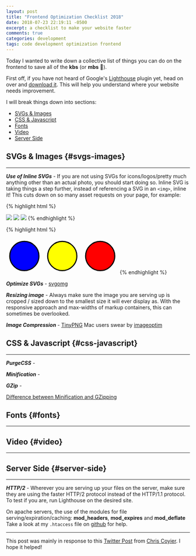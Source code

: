 ```yaml
---
layout: post
title: "Frontend Optimization Checklist 2018"
date: 2018-07-23 22:19:11 -0500
excerpt: a checklist to make your website faster
comments: true
categories: development
tags: code development optimization frontend
---
```

Today I wanted to write down a collective list of things you can do on the frontend to save all of the **kbs** (or **mbs** 🤔).

First off, if you have not heard of Google's [Lighthouse](https://developers.google.com/web/tools/lighthouse/) plugin yet, head on over and [download it](https://chrome.google.com/webstore/detail/lighthouse/blipmdconlkpinefehnmjammfjpmpbjk). This will help you understand where your website needs improvement.

I will break things down into sections:

* [SVGs & Images](#svgs-images)
* [CSS & Javascript](#css-javascript)
* [Fonts](#fonts)
* [Video](#video)
* [Server Side](#server-side)

## SVGs & Images {#svgs-images}

***

***Use of Inline SVGs*** - If you are not using SVGs for icons/logos/pretty much anything other than an actual photo, you should start doing so. Inline SVG is taking things a step further, instead of referencing a SVG in an `<img>`, inline it! This cuts down on so many asset requests on your page, for example:

{% highlight html %}
<!-- 3 extra requests -->
<img src="/extra/request/blue-circle.png">
<img src="/extra/request/yellow-circle.png">
<img src="/extra/request/red-circle.png">
{% endhighlight %}


{% highlight html %}
<!-- 0 extra requests -->
<svg height="100" width="100">
  <circle cx="50" cy="50" r="40" stroke="black" stroke-width="3" fill="blue" />
</svg>
<svg height="100" width="100">
  <circle cx="50" cy="50" r="40" stroke="black" stroke-width="3" fill="yellow" />
</svg>
<svg height="100" width="100">
  <circle cx="50" cy="50" r="40" stroke="black" stroke-width="3" fill="red" />
</svg>
{% endhighlight %}

***Optimize SVGs*** - [svgomg](https://jakearchibald.github.io/svgomg/)

***Resizing image*** - Always make sure the image you are serving up is cropped / sized down to the smallest size it will ever display as. With the responsive approach and max-widths of markup containers, this can sometimes be overlooked.

***Image Compression*** - [TinyPNG](https://tinypng.com) Mac users swear by [imageoptim](https://imageoptim.com/mac)

## CSS & Javascript {#css-javascript}

***

***PurgeCSS*** -

***Minification*** -

***GZip*** -

[Difference between Minification and GZipping](https://css-tricks.com/the-difference-between-minification-and-gzipping/)

## Fonts {#fonts}

***

## Video {#video}

***

## Server Side {#server-side}

***

***HTTP/2*** - Wherever you are serving up your files on the server, make sure they are using the faster HTTP/2 protocol instead of the HTTP/1.1 protocol. To test if you are, run Lighthouse on the desired site.

On apache servers, the use of the modules for file serving/expiration/caching: **mod_headers**, **mod_expires** and **mod_deflate**
Take a look at my `.htaccess` file on [github](https://github.com/calebnance/jekyll_blog-calebnance/blob/master/.htaccess) for help.

***

This post was mainly in response to this [Twitter Post](https://twitter.com/chriscoyier/status/1030488369199906816) from [Chris Coyier](https://twitter.com/chriscoyier). I hope it helped!
